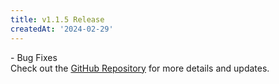```yaml
---
title: v1.1.5 Release
createdAt: '2024-02-29'
---
```


<div style="display: flex; align-items: flex-start; flex-direction:column;">
  <div style="flex: 1;">
    - Bug Fixes
  </div>
  
  <div>
    Check out the <a href="https://github.com/syscoin/pali-mobile" target="_blank">GitHub Repository</a> for more details and updates.
    </div>
</div>
